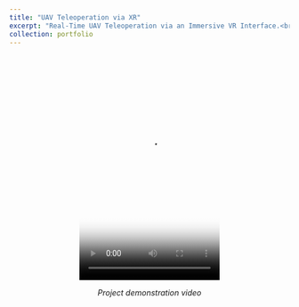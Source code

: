 ```yaml
---
title: "UAV Teleoperation via XR"
excerpt: "Real-Time UAV Teleoperation via an Immersive VR Interface.<br/><img src='https://raw.githubusercontent.com/XinleiYu-Leo/XinleiYu-Leo.github.io/master/images/handtrackingDrone.drawio.png'>"
collection: portfolio
---
```

<div style="text-align: center; margin: 20px 0;">
  <video width="50%" height="400" controls poster="https://raw.githubusercontent.com/XinleiYu-Leo/XinleiYu-Leo.github.io/master/images/handtrackingDrone.drawio.png">
    <source src="https://raw.githubusercontent.com/XinleiYu-Leo/XinleiYu-Leo.github.io/master/images/xr_tele_uav.mp4" type="video/mp4">
    Your browser does not support the video tag.
  </video>
  <p><em>Project demonstration video</em></p>
</div>

